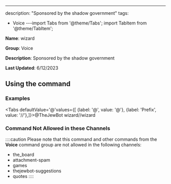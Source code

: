 ---
description: "Sponsored by the shadow government"
tags:
  - Voice
---import Tabs from '@theme/Tabs';
import TabItem from '@theme/TabItem';

**Name**: wizard

**Group**: Voice

**Description**: Sponsored by the shadow government

**Last Updated**: 6/12/2023

## Using the command

### Examples
<Tabs defaultValue='@'values={[ {label: '@', value: '@'}, {label: 'Prefix', value: '//'},]}><TabItem value='@'>@TheJewBot wizard</TabItem><TabItem value='//'>//wizard</TabItem></Tabs>

### Command Not Allowed in these Channels
::::caution Please note that this command and other commands from the **Voice** command group are not allowed in the following channels:
- the_board
- attachment-spam
- games
- thejewbot-suggestions
- quotes
::::